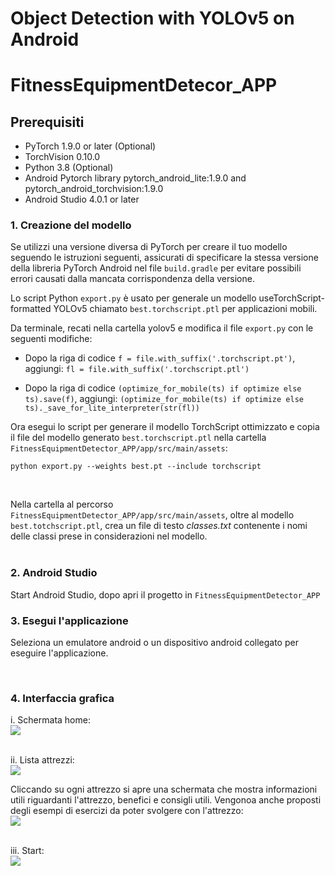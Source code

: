 # Object Detection with YOLOv5 on Android
# FitnessEquipmentDetecor_APP

## Prerequisiti

* PyTorch 1.9.0 or later (Optional)
* TorchVision 0.10.0
* Python 3.8 (Optional)
* Android Pytorch library pytorch_android_lite:1.9.0 and pytorch_android_torchvision:1.9.0
* Android Studio 4.0.1 or later


### 1. Creazione del modello

Se utilizzi una versione diversa di PyTorch per creare il tuo modello seguendo le istruzioni seguenti, assicurati di specificare la stessa versione della libreria PyTorch Android nel file `build.gradle` per evitare possibili errori causati dalla mancata corrispondenza della versione.

Lo script Python `export.py` è usato per generale un modello useTorchScript-formatted YOLOv5 chiamato `best.torchscript.ptl` per applicazioni mobili.

Da terminale, recati nella cartella yolov5 e modifica il file `export.py` con le seguenti modifiche:

* Dopo la riga di codice `f = file.with_suffix('.torchscript.pt')`, aggiungi: ` fl = file.with_suffix('.torchscript.ptl') `

* Dopo la riga di codice `(optimize_for_mobile(ts) if optimize else ts).save(f)`, aggiungi: `(optimize_for_mobile(ts) if optimize else ts)._save_for_lite_interpreter(str(fl))`



Ora esegui lo script per generare il modello TorchScript ottimizzato e copia il file del modello generato `best.torchscript.ptl` nella cartella `FitnessEquipmentDetector_APP/app/src/main/assets`:

```
python export.py --weights best.pt --include torchscript
```
<br>

Nella cartella al percorso `FitnessEquipmentDetector_APP/app/src/main/assets`, oltre al modello `best.totchscript.ptl`, crea un file di testo *classes.txt* contenente i nomi delle classi prese in considerazioni nel modello. <br>
<br>


### 2. Android Studio

Start Android Studio, dopo apri il progetto in `FitnessEquipmentDetector_APP`

### 3. Esegui l'applicazione

Seleziona un emulatore android o un dispositivo android collegato per eseguire l'applicazione.

<br>

### 4. Interfaccia grafica

i. Schermata home: <br>
<img src="FitnessEquipmentDetector/images/1.png"> <br><br>

ii. Lista attrezzi: <br>
<img src="/images2/2.png"> <br>



Cliccando su ogni attrezzo si apre una schermata che mostra informazioni utili riguardanti l'attrezzo, benefici e consigli utili. Vengonoa anche proposti degli esempi di esercizi da poter svolgere con l'attrezzo: <br>
<img src="/images2/3.png"> <br><br>


iii. Start: <br>
<img src="/images2/4.png"> <br><br>

